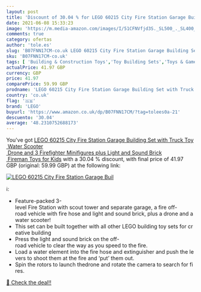 ```yaml
---
layout: post
title: 'Discount of 30.04 % for LEGO 60215 City Fire Station Garage Buil'
date: 2021-06-08 15:33:23
image: 'https://m.media-amazon.com/images/I/51CFNVfjd3S._SL500_._SL400_.jpg'
comments: true
category: ofertas
author: 'tole.es'
slug: 'B07FNN17CM-co.uk LEGO 60215 City Fire Station Garage Building Set with...'
sku: 'B07FNN17CM-co.uk'
tags: [ 'Building & Construction Toys','Toy Building Sets','Toys & Games','Toys Store','lego', ]
actualPrice: 41.97 GBP
currency: GBP
price: 41.97
comparePrice: 59.99 GBP
prodname: 'LEGO 60215 City Fire Station Garage Building Set with Truck Toy  Water Scooter  Drone and 3 Firefighter Minifigures plus Light and Sound Brick  Fireman Toys for Kids'
country: 'co.uk'
flag: '🇬🇧'
brand: 'LEGO'
buyurl: 'https://www.amazon.co.uk/dp/B07FNN17CM/?tag=tolees0a-21'
descuento: '30.04'
average: '48.2310752688173'
---
```


You've got [LEGO 60215 City Fire Station Garage Building Set with Truck Toy  Water Scooter  Drone and 3 Firefighter Minifigures plus Light and Sound Brick  Fireman Toys for Kids](https://www.amazon.co.uk/dp/B07FNN17CM/?tag=tolees0a-21) with a  30.04 % discount, with final price of 41.97 GBP (original: 59.99 GBP) at the following link:

[![LEGO 60215 City Fire Station Garage Buil](https://m.media-amazon.com/images/I/51CFNVfjd3S._SL500_._SL400_.jpg)](https://www.amazon.co.uk/dp/B07FNN17CM/?tag=tolees0a-21)

ℹ️:

- Feature-packed 3-level Fire Station with scout tower and separate garage, a fire off-road vehicle with fire hose and light and sound brick, plus a drone and a water scooter!
- This set can be built together with all other LEGO building toy sets for creative building
- Press the light and sound brick on the off-road vehicle to clear the way as you speed to the fire.
- Load a water element into the fire hose and extinguisher and push the levers to shoot them at the fire and ‘put’ them out.
- Spin the rotors to launch thedrone and rotate the camera to search for fires.

[🛒 Check the deal!!](https://www.amazon.co.uk/dp/B07FNN17CM/?tag=tolees0a-21)
